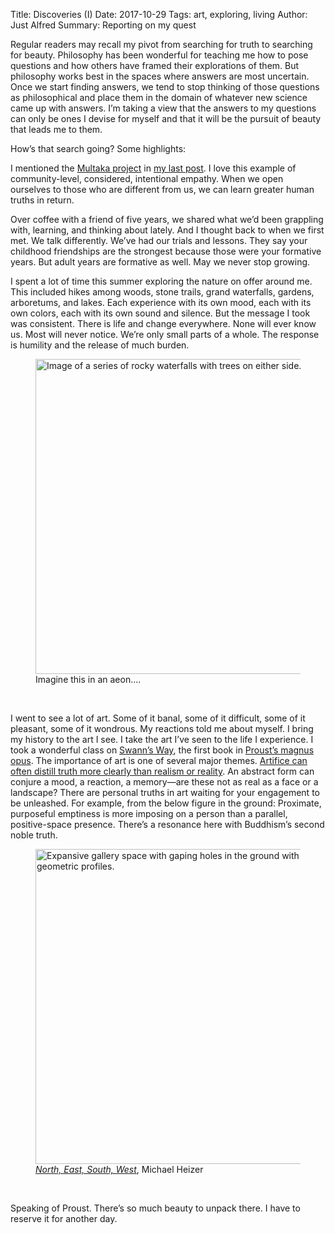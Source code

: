 Title: Discoveries (I)
Date: 2017-10-29
Tags: art, exploring, living
Author: Just Alfred
Summary: Reporting on my quest

Regular readers may recall my pivot from searching for truth to searching for beauty.
Philosophy has been wonderful for teaching me how to pose questions
and how others have framed their explorations of them.
But philosophy works best in the spaces where answers are most uncertain.
Once we start finding answers,
we tend to stop thinking of those questions as philosophical
and place them in the domain of whatever new science came up with answers.
I’m taking a view that the answers to my questions can only be ones I devise for myself
and that it will be the pursuit of beauty that leads me to them.

How’s that search going? Some highlights:

I mentioned the [Multaka project](http://www.smb.museum/en/museums-institutions/museum-fuer-islamische-kunst/collection-research/research-cooperation/multaka.html)
in [my last post]({filename}empathy.md).
I love this example of community-level, considered, intentional empathy.
When we open ourselves to those who are different from us, we can learn greater human truths in return.

Over coffee with a friend of five years,
we shared what we’d been grappling with, learning, and thinking about lately.
And I thought back to when we first met.
We talk differently.
We’ve had our trials and lessons.
They say your childhood friendships are the strongest because those were your formative years.
But adult years are formative as well.
May we never stop growing.

I spent a lot of time this summer exploring the nature on offer around me.
This included hikes among woods, stone trails, grand waterfalls, gardens, arboretums, and lakes.
Each experience with its own mood, each with its own colors, each with its own sound and silence.
But the message I took was consistent.
There is life and change everywhere.
None will ever know us. Most will never notice. We’re only small parts of a whole.
The response is humility and the release of much burden.

<figure>
  <a href="{static}../images/falls.jpg">
    <img src="{static}../images/falls.jpg" alt="Image of a series of rocky waterfalls with trees on either side." width="504">
  </a>
  <figcaption>Imagine this in an aeon....</figcaption>
</figure>
<br>

I went to see a lot of art.
Some of it banal, some of it difficult, some of it pleasant, some of it wondrous.
My reactions told me about myself.
I bring my history to the art I see. I take the art I’ve seen to the life I experience.
I took a wonderful class on [Swann’s Way](https://www.goodreads.com/book/show/12749.Swann_s_Way),
the first book in [Proust’s magnus opus](https://en.wikipedia.org/wiki/In_Search_of_Lost_Time).
The importance of art is one of several major themes.
[Artifice can often distill truth more clearly than realism or reality](https://quamproxime.com/2017/03/04/artifice-as-realism/).
An abstract form can conjure a mood, a reaction, a memory—are these not as real as a face or a landscape?
There are personal truths in art waiting for your engagement to be unleashed.
For example, from the below figure in the ground:
Proximate, purposeful emptiness is more imposing on a person than a parallel, positive-space presence.
There’s a resonance here with Buddhism’s second noble truth.

<figure>
  <a href="{static}../images/michael_heizer.jpg">
    <img src="{static}../images/michael_heizer.jpg" alt="Expansive gallery space with gaping holes in the ground with various geometric profiles." width="504">
  </a>
  <figcaption><a href="https://www.diaart.org/collection/collection/heizer-michael-north-east-south-west-19672002-2003-174-1-4"><i>North, East, South, West</i></a>, Michael Heizer</figcaption>
</figure>
<br>

Speaking of Proust.
There’s so much beauty to unpack there.
I have to reserve it for another day.
